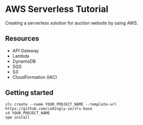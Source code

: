 # AWS Serverless Tutorial
Creating a serverless solution for auction website by using AWS.

## Resources
- API Gateway
- Lambda
- DynamoDB
- SQS
- S3
- CloudFormation (IAC)

## Getting started
```
sls create --name YOUR_PROJECT_NAME --template-url https://github.com/codingly-io/sls-base
cd YOUR_PROJECT_NAME
npm install
```
  